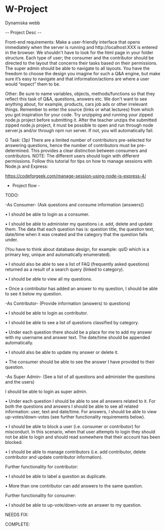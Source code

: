 # W-Project
Dynamiska webb

-- Project Desc --

Front-end requirements:
Make a user-friendly interface that opens immediately when the server is
running and http://localhost:XXX is entered in the browser. We shouldn't have
to look for the html page in your folder structure.
Each type of user; the consumer and the contributor should be directed to the
layout that concerns their tasks based on their permissions. The super admin
should be able to navigate to all layouts.
You have the freedom to choose the design you imagine for such a Q&A
engine, but make sure it’s easy to navigate and that information/actions are
where a user would “expect” them to be.

Other:
Be sure to name variables, objects, methods/functions so that they reflect this
task of Q&A, questions, answers etc. We don't want to see anything about, for
example, products, cars job ads or other irrelevant things.
Remember to enter the source (links or what lectures) from which you got
inspiration for your code.
Try unzipping and running your zipped node.js project before submitting it.
After the teacher unzips the submitted zipped node.js project, it must be
possible to open and run through node server.js and/or through npm run
server. If not, you will automatically fail.

G Task: (3p)
There are a limited number of contributors pre-selected for answering
questions, hence the number of contributors must be pre-determined. This
provides a clear distinction between consumers and contributors.
NOTE: The different users should login with different permissions. Follow this
tutorial for tips on how to manage sessions with Node.js and Express:

https://codeforgeek.com/manage-session-using-node-js-express-4/


- Project flow - 

TODO:

-As Consumer- (Ask questions and consume information (answers))

• I should be able to login as a consumer.

• I should be able to administer my questions i.e. add, delete and update them. The data that each question has is: question title, the question text, date/time when it was created and the category that the question falls under.

(You have to think about database design, for example: qsID which is a primary key, unique and automatically enumerated).

• I should also be able to see a list of FAQ (frequently asked questions) returned as a result of a search query (linked to category).

• I should be able to view all my questions.

• Once a contributor has added an answer to my question, I should be able to see it below my question.

-As Contributor- (Provide information (answers) to questions)

• I should be able to login as contributor.

• I should be able to see a list of questions classified by category.

• Under each question there should be a place for me to add my answer with my username and answer text. The date/time should be appended automatically.

• I should also be able to update my answer or delete it.

• The consumer should be able to see the answer I have provided to their question.

-As Super Admin- (See a list of all questions and administer the questions and the users)

I should be able to login as super admin.

• Under each question I should be able to see all answers related to it. For both the questions and answers I should be able to see all related information: user, 
text and date/time. For answers, I should be able to view up-votes/down-votes (see further functionality requirements below).

• I should be able to block a user (i.e. consumer or contributor) for misconduct. In this scenario, when that user attempts to login they should not be able to login and should read somewhere that their account has been blocked.

• I should be able to manage contributors (i.e. add contributor, delete contributor and update contributor information).

Further functionality for contributor:

• I should be able to label a question as duplicate.

• More than one contributor can add answers to the same question.

Further functionality for consumer:

• I should be able to up-vote/down-vote an answer to my question.

NEEDS FIX:

COMPLETE:



